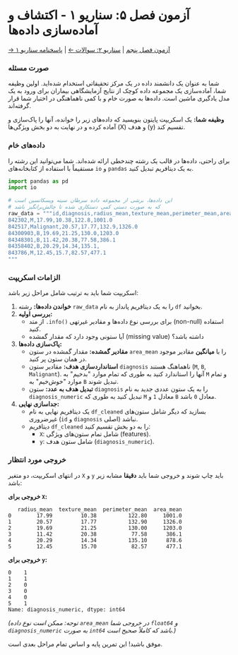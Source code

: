 # آزمون فصل ۵: سناریو ۱ - اکتشاف و آماده‌سازی داده‌ها

[→ آزمون فصل پنجم](./index.md) | [سناریو ۲: سوالات ←](./scenario-02-questions.md) | [پاسخنامه سناریو ۱](./scenario-01-answers.md)

### صورت مسئله

شما به عنوان یک دانشمند داده در یک مرکز تحقیقاتی استخدام شده‌اید. اولین وظیفه شما، آماده‌سازی یک مجموعه داده کوچک از نتایج آزمایشگاهی بیماران برای ورود به یک مدل یادگیری ماشین است. داده‌ها به صورت خام و با کمی ناهماهنگی در اختیار شما قرار گرفته‌اند.

**وظیفه شما:**
یک اسکریپت پایتون بنویسید که داده‌های زیر را خوانده، آنها را پاک‌سازی و آماده کرده و در نهایت به دو بخش ویژگی‌ها (X) و هدف (y) تقسیم کند.

### داده‌های خام

برای راحتی، داده‌ها در قالب یک رشته چندخطی ارائه شده‌اند. شما می‌توانید این رشته را مستقیماً با استفاده از کتابخانه‌های `io` و `pandas` به یک دیتافریم تبدیل کنید.

```python
import pandas as pd
import io

# این داده‌ها، برشی از مجموعه داده سرطان سینه ویسکانسین است
# که به صورت دستی کمی دستکاری شده تا چالش‌برانگیز باشد
raw_data = """id,diagnosis,radius_mean,texture_mean,perimeter_mean,area_mean
842302,M,17.99,10.38,122.8,1001.0
842517,Malignant,20.57,17.77,132.9,1326.0
84300903,B,19.69,21.25,130.0,1203.0
84348301,B,11.42,20.38,77.58,386.1
84358402,B,20.29,14.34,135.1,
843786,M,12.45,15.7,82.57,477.1
"""
```

### الزامات اسکریپت

اسکریپت شما باید به ترتیب شامل مراحل زیر باشد:

1.  **خواندن داده‌ها:** رشته `raw_data` را به یک دیتافریم پانداز به نام `df` بخوانید.
2.  **بررسی اولیه:**
    - از متد `.info()` برای بررسی نوع داده‌ها و مقادیر غیرتهی (non-null) استفاده کنید.
    - آیا ستونی وجود دارد که مقدار گمشده (missing value) داشته باشد؟
3.  **پاک‌سازی داده‌ها:**
    - **مقادیر گمشده:** مقدار گمشده در ستون `area_mean` را با **میانگین** مقادیر موجود در همان ستون پر کنید.
    - **استانداردسازی هدف:** مقادیر ستون `diagnosis` ناهماهنگ هستند (`M`, `B`, `Malignant`). آنها را استاندارد کنید به طوری که تمام موارد "بدخیم" به `M` و تمام موارد "خوش‌خیم" به `B` تبدیل شوند.
    - **تبدیل هدف به عدد:** ستون `diagnosis` را به یک ستون عددی جدید به نام `diagnosis_numeric` تبدیل کنید به طوری که `M` معادل `1` و `B` معادل `0` باشد.
4.  **جداسازی نهایی:**
    - یک دیتافریم نهایی به نام `df_cleaned` بسازید که دیگر شامل ستون‌های غیرضروری (`id` و `diagnosis` اصلی) نباشد.
    - دیتافریم `df_cleaned` را به دو بخش تقسیم کنید:
      - `X`: شامل تمام ستون‌های ویژگی (features).
      - `y`: شامل ستون هدف (`diagnosis_numeric`).

### خروجی مورد انتظار

در انتهای اسکریپت، دو متغیر `X` و `y` باید چاپ شوند و خروجی شما باید **دقیقا** مشابه زیر باشد:

**خروجی برای `X`:**

```
   radius_mean  texture_mean  perimeter_mean  area_mean
0        17.99         10.38          122.80     1001.0
1        20.57         17.77          132.90     1326.0
2        19.69         21.25          130.00     1203.0
3        11.42         20.38           77.58      386.1
4        20.29         14.34          135.10      878.6
5        12.45         15.70           82.57      477.1
```

**خروجی برای `y`:**

```
0    1
1    1
2    0
3    0
4    0
5    1
Name: diagnosis_numeric, dtype: int64
```

_(توجه: ممکن است نوع داده `area_mean` در خروجی شما `float64` و `diagnosis_numeric` به صورت `int64` باشد که کاملاً صحیح است.)_

موفق باشید! این تمرین پایه و اساس تمام مراحل بعدی است.

